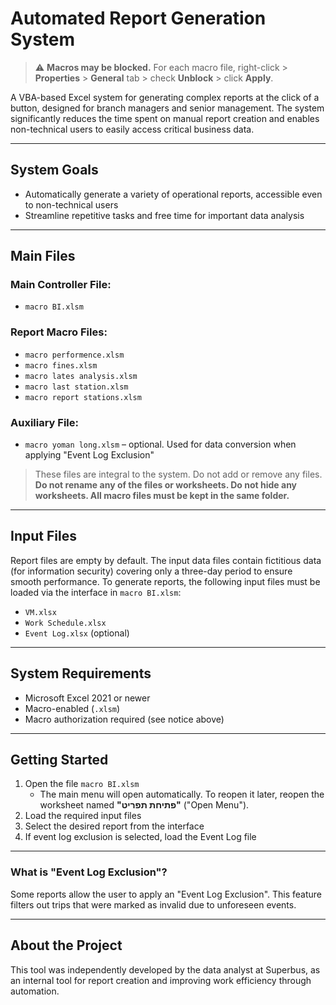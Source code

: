 # Automated Report Generation System

> ⚠️ **Macros may be blocked.**
> For each macro file, right-click > **Properties** > **General** tab > check **Unblock** > click **Apply**.

A VBA-based Excel system for generating complex reports at the click of a button, designed for branch managers and senior management.
The system significantly reduces the time spent on manual report creation and enables non-technical users to easily access critical business data.

---

## System Goals

* Automatically generate a variety of operational reports, accessible even to non-technical users
* Streamline repetitive tasks and free time for important data analysis

---

## Main Files

### Main Controller File:

* `macro BI.xlsm`

### Report Macro Files:

* `macro performence.xlsm`
* `macro fines.xlsm`
* `macro lates analysis.xlsm`
* `macro last station.xlsm`
* `macro report stations.xlsm`

### Auxiliary File:

* `macro yoman long.xlsm` – optional. Used for data conversion when applying "Event Log Exclusion"

> These files are integral to the system. Do not add or remove any files.
> **Do not rename any of the files or worksheets. Do not hide any worksheets. All macro files must be kept in the same folder.**

---

## Input Files

Report files are empty by default. The input data files contain fictitious data (for information security) covering only a three-day period to ensure smooth performance. To generate reports, the following input files must be loaded via the interface in `macro BI.xlsm`:

* `VM.xlsx`
* `Work Schedule.xlsx`
* `Event Log.xlsx` (optional)

---

## System Requirements

* Microsoft Excel 2021 or newer
* Macro-enabled (`.xlsm`)
* Macro authorization required (see notice above)

---

## Getting Started

1. Open the file `macro BI.xlsm`
   - The main menu will open automatically. To reopen it later, reopen the worksheet named **"פתיחת תפריט"** ("Open Menu").
2. Load the required input files
3. Select the desired report from the interface
4. If event log exclusion is selected, load the Event Log file

---

### What is "Event Log Exclusion"?

Some reports allow the user to apply an "Event Log Exclusion".
This feature filters out trips that were marked as invalid  due to unforeseen events.

---

## About the Project

This tool was independently developed by the data analyst at Superbus, as an internal tool for report creation and improving work efficiency through automation.
